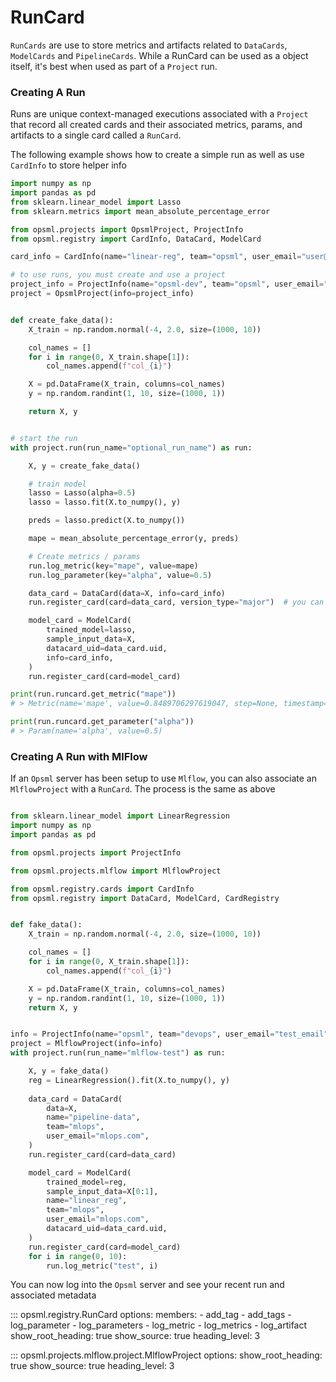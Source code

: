 # RunCard

`RunCards` are use to store metrics and artifacts related to `DataCards`, `ModelCards` and `PipelineCards`. While a RunCard can be used as a object itself, it's best when used as part of a `Project` run.

### Creating A Run
Runs are unique context-managed executions associated with a `Project` that record all created cards and their associated metrics, params, and artifacts to a single card called a `RunCard`.

The following example shows how to create a simple run as well as use `CardInfo` to store helper info

```python
import numpy as np
import pandas as pd
from sklearn.linear_model import Lasso
from sklearn.metrics import mean_absolute_percentage_error

from opsml.projects import OpsmlProject, ProjectInfo
from opsml.registry import CardInfo, DataCard, ModelCard

card_info = CardInfo(name="linear-reg", team="opsml", user_email="user@email.com")

# to use runs, you must create and use a project
project_info = ProjectInfo(name="opsml-dev", team="opsml", user_email="user@email.com")
project = OpsmlProject(info=project_info)


def create_fake_data():
    X_train = np.random.normal(-4, 2.0, size=(1000, 10))

    col_names = []
    for i in range(0, X_train.shape[1]):
        col_names.append(f"col_{i}")

    X = pd.DataFrame(X_train, columns=col_names)
    y = np.random.randint(1, 10, size=(1000, 1))

    return X, y


# start the run
with project.run(run_name="optional_run_name") as run:

    X, y = create_fake_data()

    # train model
    lasso = Lasso(alpha=0.5)
    lasso = lasso.fit(X.to_numpy(), y)

    preds = lasso.predict(X.to_numpy())

    mape = mean_absolute_percentage_error(y, preds)

    # Create metrics / params
    run.log_metric(key="mape", value=mape)
    run.log_parameter(key="alpha", value=0.5)

    data_card = DataCard(data=X, info=card_info)
    run.register_card(card=data_card, version_type="major")  # you can specify "major", "minor", "patch"

    model_card = ModelCard(
        trained_model=lasso,
        sample_input_data=X,
        datacard_uid=data_card.uid,
        info=card_info,
    )
    run.register_card(card=model_card)

print(run.runcard.get_metric("mape"))
# > Metric(name='mape', value=0.8489706297619047, step=None, timestamp=None)

print(run.runcard.get_parameter("alpha"))
# > Param(name='alpha', value=0.5)

```

### Creating A Run with MlFlow
If an `Opsml` server has been setup to use `Mlflow`, you can also associate an `MlflowProject` with a `RunCard`. The process is the same as above

```python

from sklearn.linear_model import LinearRegression
import numpy as np
import pandas as pd

from opsml.projects import ProjectInfo

from opsml.projects.mlflow import MlflowProject

from opsml.registry.cards import CardInfo
from opsml.registry import DataCard, ModelCard, CardRegistry


def fake_data():
    X_train = np.random.normal(-4, 2.0, size=(1000, 10))

    col_names = []
    for i in range(0, X_train.shape[1]):
        col_names.append(f"col_{i}")

    X = pd.DataFrame(X_train, columns=col_names)
    y = np.random.randint(1, 10, size=(1000, 1))
    return X, y


info = ProjectInfo(name="opsml", team="devops", user_email="test_email",)
project = MlflowProject(info=info)
with project.run(run_name="mlflow-test") as run:

    X, y = fake_data()
    reg = LinearRegression().fit(X.to_numpy(), y)
    
    data_card = DataCard(
        data=X,
        name="pipeline-data",
        team="mlops",
        user_email="mlops.com",
    )
    run.register_card(card=data_card)

    model_card = ModelCard(
        trained_model=reg,
        sample_input_data=X[0:1],
        name="linear_reg",
        team="mlops",
        user_email="mlops.com",
        datacard_uid=data_card.uid,
    )
    run.register_card(card=model_card)
    for i in range(0, 10):
        run.log_metric("test", i)
```

You can now log into the `Opsml` server and see your recent run and associated metadata

::: opsml.registry.RunCard
    options:
        members:
            - add_tag
            - add_tags
            - log_parameter
            - log_parameters
            - log_metric
            - log_metrics
            - log_artifact
        show_root_heading: true
        show_source: true
        heading_level: 3

::: opsml.projects.mlflow.project.MlflowProject
    options:
        show_root_heading: true
        show_source: true
        heading_level: 3

